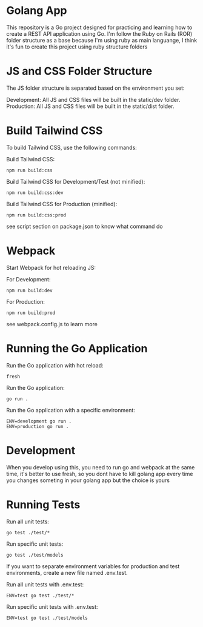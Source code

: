 # Golang App
This repository is a Go project designed for practicing and learning how to create a REST API application using Go. 
I'm follow the Ruby on Rails (ROR) folder structure as a base because I'm using ruby as main languange, I think it's fun to create this project using ruby structure folders

# JS and CSS Folder Structure
The JS folder structure is separated based on the environment you set:

Development: All JS and CSS files will be built in the static/dev folder.  
Production: All JS and CSS files will be built in the static/dist folder.

# Build Tailwind CSS
To build Tailwind CSS, use the following commands:

Build Tailwind CSS:
````
npm run build:css
````
Build Tailwind CSS for Development/Test (not minified):
````
npm run build:css:dev
````
Build Tailwind CSS for Production (minified):
````
npm run build:css:prod
````
see script section on package.json to know what command do  

# Webpack
Start Webpack for hot reloading JS:

For Development:
````
npm run build:dev
````
For Production:
````
npm run build:prod
````

see webpack.config.js to learn more  

# Running the Go Application

Run the Go application with hot reload:
````
fresh
````

Run the Go application:
````
go run .
````

Run the Go application with a specific environment:
````
ENV=development go run .
ENV=production go run .
````
# Development
When you develop using this, you need to run go and webpack at the same time,
it's better to use fresh, so you dont have to kill golang app every time you changes someting in your golang app but the choice is yours

# Running Tests
Run all unit tests:
````
go test ./test/*
````
Run specific unit tests:
````
go test ./test/models
````
If you want to separate environment variables for production and test environments, create a new file named .env.test.

Run all unit tests with .env.test:
````
ENV=test go test ./test/*
````

Run specific unit tests with .env.test:
````
ENV=test go test ./test/models
````